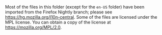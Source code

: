 Most of the files in this folder (except for the `en-US` folder) have been
imported from the Firefox Nightly branch;
please see https://hg.mozilla.org/l10n-central. Some of the files are
licensed under the MPL license. You can obtain a copy of the license at
https://mozilla.org/MPL/2.0.
